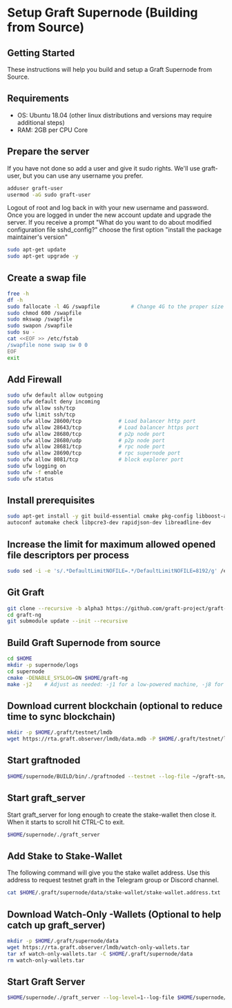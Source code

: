# Setup Graft Supernode (Building from Source)

## Getting Started
These instructions will help you build and setup a Graft Supernode from Source.

## Requirements
* OS:  Ubuntu 18.04 (other linux distributions and versions may require additional steps)
* RAM:  2GB per CPU Core

## Prepare the server
If you have not done so add a user and give it sudo rights.  We'll use graft-user, but you can use any username you prefer.

````bash
adduser graft-user
usermod -aG sudo graft-user
````

Logout of root and log back in with your new username and password.  Once you are logged in under the new account update and upgrade the server.  If you receive a prompt "What do you want to do about modified configuration file sshd_config?" choose the first option "install the package maintainer's version"

````bash
sudo apt-get update
sudo apt-get upgrade -y
````

## Create a swap file

````bash
free -h
df -h
sudo fallocate -l 4G /swapfile          # Change 4G to the proper size swap file for your server
sudo chmod 600 /swapfile
sudo mkswap /swapfile
sudo swapon /swapfile
sudo su -
cat <<EOF >> /etc/fstab
/swapfile none swap sw 0 0
EOF
exit
````

## Add Firewall

````bash
sudo ufw default allow outgoing
sudo ufw default deny incoming
sudo ufw allow ssh/tcp
sudo ufw limit ssh/tcp
sudo ufw allow 28600/tcp            # Load balancer http port
sudo ufw allow 28643/tcp            # Load balancer https port
sudo ufw allow 28680/tcp            # p2p node port
sudo ufw allow 28680/udp            # p2p node port
sudo ufw allow 28681/tcp            # rpc node port
sudo ufw allow 28690/tcp            # rpc supernode port
sudo ufw allow 8081/tcp             # block explorer port
sudo ufw logging on
sudo ufw -f enable
sudo ufw status
````

## Install prerequisites

````bash
sudo apt-get install -y git build-essential cmake pkg-config libboost-all-dev libssl-dev \
autoconf automake check libpcre3-dev rapidjson-dev libreadline-dev
````

## Increase the limit for maximum allowed opened file descriptors per process

````bash
sudo sed -i -e 's/.*DefaultLimitNOFILE=.*/DefaultLimitNOFILE=8192/g' /etc/systemd/system.conf
````


## Git Graft

````bash
git clone --recursive -b alpha3 https://github.com/graft-project/graft-ng.git
cd graft-ng
git submodule update --init --recursive
````

## Build Graft Supernode from source

````bash
cd $HOME
mkdir -p supernode/logs
cd supernode
cmake -DENABLE_SYSLOG=ON $HOME/graft-ng
make -j2    # Adjust as needed: -j1 for a low-powered machine, -j8 for an 8-core monster with at least 16GB ram
````

## Download current blockchain (optional to reduce time to sync blockchain)


````bash
mkdir -p $HOME/.graft/testnet/lmdb
wget https://rta.graft.observer/lmdb/data.mdb -P $HOME/.graft/testnet/lmdb/
````

## Start graftnoded

````bash
$HOME/supernode/BUILD/bin/./graftnoded --testnet --log-file ~/graft-sn/logs/graftnoded.log --log-level=1 --detach
````

## Start graft_server
Start graft_server for long enough to create the stake-wallet then close it.  When it starts to scroll hit CTRL-C to exit.

````bash
$HOME/supernode/./graft_server
````

## Add Stake to Stake-Wallet
The following command will give you the stake wallet address.  Use this address to request testnet graft in the Telegram group or Discord channel.

````bash
cat $HOME/.graft/supernode/data/stake-wallet/stake-wallet.address.txt
````

## Download Watch-Only -Wallets (Optional to help catch up graft_server)

````bash
mkdir -p $HOME/.graft/supernode/data
wget https://rta.graft.observer/lmdb/watch-only-wallets.tar
tar xf watch-only-wallets.tar -C $HOME/.graft/supernode/data
rm watch-only-wallets.tar
````

## Start Graft Server

````bash
$HOME/supernode/./graft_server --log-level=1--log-file $HOME/supernode/logs/graft_server.log
````
